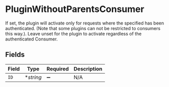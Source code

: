 # PluginWithoutParentsConsumer

If set, the plugin will activate only for requests where the specified has been authenticated. (Note that some plugins can not be restricted to consumers this way.). Leave unset for the plugin to activate regardless of the authenticated Consumer.


## Fields

| Field              | Type               | Required           | Description        |
| ------------------ | ------------------ | ------------------ | ------------------ |
| `ID`               | **string*          | :heavy_minus_sign: | N/A                |